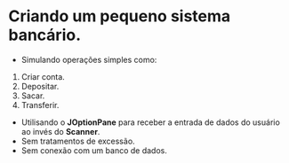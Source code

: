 # Criando um pequeno sistema bancário.

- Simulando operações simples como:
1. Criar conta.
1. Depositar.
1. Sacar.
1. Transferir.

- Utilisando o **JOptionPane** para receber a entrada de dados do usuário ao invés do **Scanner**.
- Sem tratamentos de excessão.
- Sem conexão com um banco de dados.


